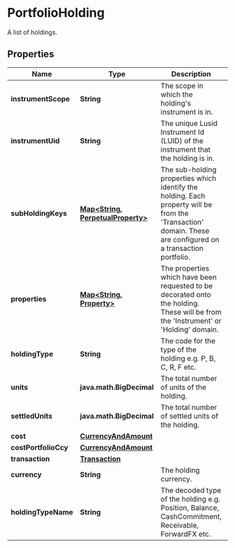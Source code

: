 

# PortfolioHolding

A list of holdings.

## Properties

Name | Type | Description | Notes
------------ | ------------- | ------------- | -------------
**instrumentScope** | **String** | The scope in which the holding&#39;s instrument is in. |  [optional]
**instrumentUid** | **String** | The unique Lusid Instrument Id (LUID) of the instrument that the holding is in. | 
**subHoldingKeys** | [**Map&lt;String, PerpetualProperty&gt;**](PerpetualProperty.md) | The sub-holding properties which identify the holding. Each property will be from the &#39;Transaction&#39; domain. These are configured on a transaction portfolio. |  [optional]
**properties** | [**Map&lt;String, Property&gt;**](Property.md) | The properties which have been requested to be decorated onto the holding. These will be from the &#39;Instrument&#39; or &#39;Holding&#39; domain. |  [optional]
**holdingType** | **String** | The code for the type of the holding e.g. P, B, C, R, F etc. | 
**units** | **java.math.BigDecimal** | The total number of units of the holding. | 
**settledUnits** | **java.math.BigDecimal** | The total number of settled units of the holding. | 
**cost** | [**CurrencyAndAmount**](CurrencyAndAmount.md) |  | 
**costPortfolioCcy** | [**CurrencyAndAmount**](CurrencyAndAmount.md) |  | 
**transaction** | [**Transaction**](Transaction.md) |  |  [optional]
**currency** | **String** | The holding currency. |  [optional]
**holdingTypeName** | **String** | The decoded type of the holding e.g. Position, Balance, CashCommitment, Receivable, ForwardFX etc. | 



